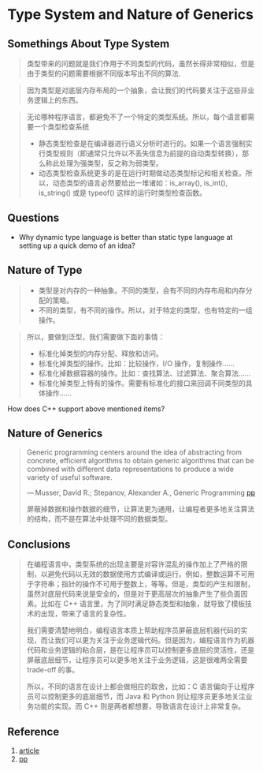# Type System and Nature of Generics 

## Somethings About Type System

> 类型带来的问题就是我们作用于不同类型的代码，虽然长得非常相似，但是由于类型的问题需要根据不同版本写出不同的算法.

> 因为类型是对底层内存布局的一个抽象，会让我们的代码要关注于这些非业务逻辑上的东西。 

> 无论哪种程序语言，都避免不了一个特定的类型系统。所以，每个语言都需要一个类型检查系统
> * 静态类型检查是在编译器进行语义分析时进行的。如果一个语言强制实行类型规则（即通常只允许以不丢失信息为前提的自动类型转换），那么称此处理为强类型，反之称为弱类型。
> * 动态类型检查系统更多的是在运行时期做动态类型标记和相关检查。所以，动态类型的语言必然要给出一堆诸如：is_array(), is_int(), is_string() 或是 typeof() 这样的运行时类型检查函数。
>

## Questions
* Why dynamic type language is better than static type language at setting up a quick demo of an idea?

## Nature of Type

>* 类型是对内存的一种抽象。不同的类型，会有不同的内存布局和内存分配的策略。
>* 不同的类型，有不同的操作。所以，对于特定的类型，也有特定的一组操作。

> 所以，要做到泛型，我们需要做下面的事情：
> * 标准化掉类型的内存分配、释放和访问。
> * 标准化掉类型的操作。比如：比较操作，I/O 操作，复制操作……
> * 标准化掉数据容器的操作。比如：查找算法、过滤算法、聚合算法……
> * 标准化掉类型上特有的操作。需要有标准化的接口来回调不同类型的具体操作……

How does C++ support above mentioned items?

## Nature of Generics

> Generic programming centers around the idea of abstracting from concrete, efficient algorithms to obtain generic algorithms that can be combined with different data representations to produce a wide variety of useful software.
> 
> — Musser, David R.; Stepanov, Alexander A., Generic Programming [pp]
>
> 屏蔽掉数据和操作数据的细节，让算法更为通用，让编程者更多地关注算法的结构，而不是在算法中处理不同的数据类型。

## Conclusions

>在编程语言中，类型系统的出现主要是对容许混乱的操作加上了严格的限制，以避免代码以无效的数据使用方式编译或运行。例如，整数运算不可用于字符串；指针的操作不可用于整数上，等等。但是，类型的产生和限制，虽然对底层代码来说是安全的，但是对于更高层次的抽象产生了些负面因素。比如在 C++ 语言里，为了同时满足静态类型和抽象，就导致了模板技术的出现，带来了语言的复杂性。
>
>我们需要清楚地明白，编程语言本质上帮助程序员屏蔽底层机器代码的实现，而让我们可以更为关注于业务逻辑代码。但是因为，编程语言作为机器代码和业务逻辑的粘合层，是在让程序员可以控制更多底层的灵活性，还是屏蔽底层细节，让程序员可以更多地关注于业务逻辑，这是很难两全需要 trade-off 的事。
>
>所以，不同的语言在设计上都会做相应的取舍，比如：C 语言偏向于让程序员可以控制更多的底层细节，而 Java 和 Python 则让程序员更多地关注业务功能的实现。而 C++ 则是两者都想要，导致语言在设计上非常复杂。


## Reference
1. [article](https://time.geekbang.org/column/article/2017)
2. [pp][pp]

[pp]: http://stepanovpapers.com/genprog.pdf 
